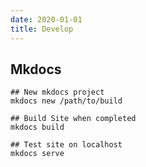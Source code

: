```yaml
---
date: 2020-01-01
title: Develop
---
```



## Mkdocs
```shell
## New mkdocs project
mkdocs new /path/to/build

## Build Site when completed
mkdocs build

## Test site on localhost
mkdocs serve
```
